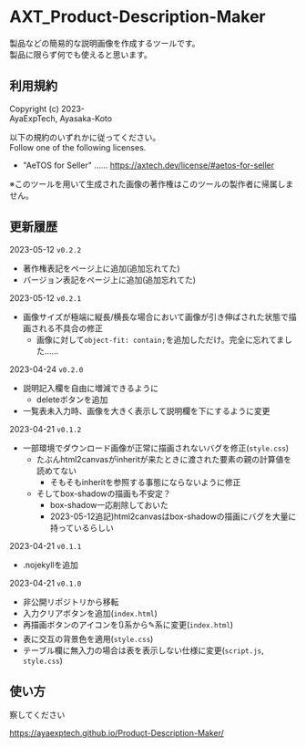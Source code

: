 # AXT_Product-Description-Maker

製品などの簡易的な説明画像を作成するツールです。  
製品に限らず何でも使えると思います。

## 利用規約

Copyright (c) 2023-  
AyaExpTech, Ayasaka-Koto

以下の規約のいずれかに従ってください。  
Follow one of the following licenses.

- "AeTOS for Seller" …… https://axtech.dev/license/#aetos-for-seller

※このツールを用いて生成された画像の著作権はこのツールの製作者に帰属しません。

## 更新履歴

2023-05-12 `v0.2.2`
- 著作権表記をページ上に追加(追加忘れてた)
- バージョン表記をページ上に追加(追加忘れてた)

2023-05-12 `v0.2.1`
- 画像サイズが極端に縦長/横長な場合において画像が引き伸ばされた状態で描画される不具合の修正
    - 画像に対して`object-fit: contain;`を追加しただけ。完全に忘れてました……

2023-04-24 `v0.2.0`
- 説明記入欄を自由に増減できるように
    - deleteボタンを追加
- 一覧表未入力時、画像を大きく表示して説明欄を下にするように変更

2023-04-21 `v0.1.2`
- 一部環境でダウンロード画像が正常に描画されないバグを修正(`style.css`)
    - たぶんhtml2canvasがinheritが来たときに渡された要素の親の計算値を読めてない
        - そもそもinheritを参照する事態にならないように修正
    - そしてbox-shadowの描画も不安定？
        - box-shadow一応削除しておいた
        - 2023-05-12追記)html2canvasはbox-shadowの描画にバグを大量に持っているらしい

2023-04-21 `v0.1.1`
- .nojekyllを追加

2023-04-21 `v0.1.0`
- 非公開リポジトリから移転
- 入力クリアボタンを追加(`index.html`)
- 再描画ボタンのアイコンを🔃系から✎系に変更(`index.html`)
- 表に交互の背景色を適用(`style.css`)
- テーブル欄に無入力の場合は表を表示しない仕様に変更(`script.js`, `style.css`)

## 使い方

察してください

https://ayaexptech.github.io/Product-Description-Maker/